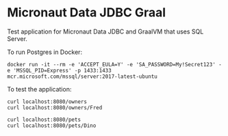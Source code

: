 # Micronaut Data JDBC Graal #

Test application for Micronaut Data JDBC and GraalVM that uses SQL Server.

To run Postgres in Docker:
```
docker run -it --rm -e 'ACCEPT_EULA=Y' -e 'SA_PASSWORD=My!Secret123' -e 'MSSQL_PID=Express' -p 1433:1433 mcr.microsoft.com/mssql/server:2017-latest-ubuntu
```

To test the application:

```
curl localhost:8080/owners
curl localhost:8080/owners/Fred

curl localhost:8080/pets
curl localhost:8080/pets/Dino
```
